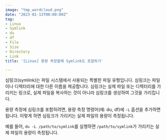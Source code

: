 ```yaml
---
image: "tmp_wordcloud.png"
date: "2023-01-13T00:00:00Z"
tag:
- Linux
- Symlink
- du
- df
- File
- Size
- Direstory
- Link
title: '[Linux] 용량 측정할때 Symlink도 포함하기'

---
```


심링크(symlink)는 파일 시스템에서 사용되는 특별한 파일 유형입니다. 심링크는 파일이나 디렉터리에 대한 다른 이름을 제공합니다. 심링크는 실제 파일 또는 디렉터리를 가리키는 링크로, 실제 파일을 복사하는 것이 아니라 심링크를 생성하여 그것을 가리킵니다.

용량 측정에 심링크를 포함하려면, 용량 측정 명령어(예: du, df)에 ```-L``` 옵션을 추가하면 됩니다. 이렇게 하면 심링크가 가리키는 실제 파일의 용량이 측정됩니다.

예를 들어, ```du -L /path/to/symlink```를 실행하면 ```/path/to/symlink```가 가리키는 실제 파일의 용량이 측정됩니다.
